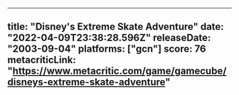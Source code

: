 
---
title: "Disney's Extreme Skate Adventure"
date: "2022-04-09T23:38:28.596Z"
releaseDate: "2003-09-04"
platforms: ["gcn"]
score: 76
metacriticLink: "https://www.metacritic.com/game/gamecube/disneys-extreme-skate-adventure"
---
